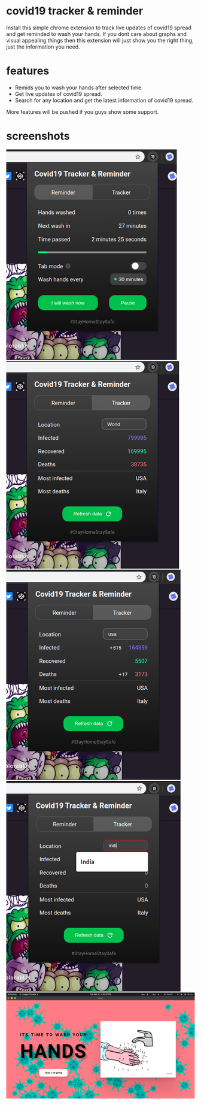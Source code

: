 # covid19 tracker & reminder

Install this simple chrome extension to track live updates of covid19 spread and get reminded to wash your hands. 
If you dont care about graphs and visual appealing things then this extension will just show you the right thing, just the information you need.

# features 
 - Remids you to wash your hands after selected time.
 - Get live updates of covid19 spread.
 - Search for any location and get the latest information of covid19 spread.

More features will be pushed if you guys show some support.

# screenshots

![screenshot](https://github.com/devloop01/covid19-tracker-reminder/blob/master/screenshots/Screenshot%20from%202020-03-31%2016-41-25.png)
![screenshot](https://github.com/devloop01/covid19-tracker-reminder/blob/master/screenshots/Screenshot%20from%202020-03-31%2016-41-29.png)
![screenshot](https://github.com/devloop01/covid19-tracker-reminder/blob/master/screenshots/Screenshot%20from%202020-03-31%2016-45-09.png)
![screenshot](https://github.com/devloop01/covid19-tracker-reminder/blob/master/screenshots/Screenshot%20from%202020-03-31%2016-44-56.png)
![screenshot](https://github.com/devloop01/covid19-tracker-reminder/blob/master/screenshots/Screenshot%20from%202020-03-31%2016-42-08.png)